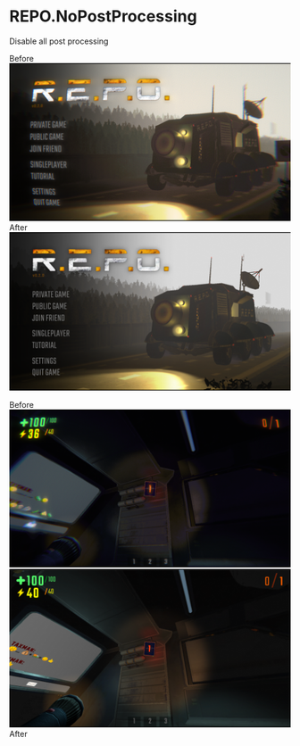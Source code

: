# REPO.NoPostProcessing
Disable all post processing

Before
![MenuBefore](img/MenuBefore.png)
After
![MenuAfter](img/MenuAfter.png)

Before
![GameBefore](img/GameBefore.png) ![GameAfter](img/GameAfter.png)
After

